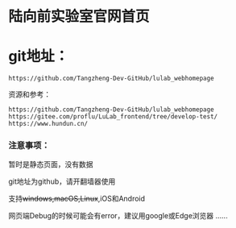 # 陆向前实验室官网首页
# git地址：
```
https://github.com/Tangzheng-Dev-GitHub/lulab_webhomepage
```

资源和参考：
```
https://github.com/Tangzheng-Dev-GitHub/lulab_webhomepage
https://gitee.com/proflu/LuLab_frontend/tree/develop-test/
https://www.hundun.cn/
```

### 注意事项：
暂时是静态页面，没有数据


git地址为github，请开翻墙器使用


支持~~windows,macOS,Linux~~,iOS和Android


网页端Debug的时候可能会有error，建议用google或Edge浏览器
......